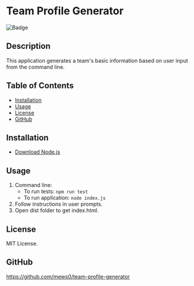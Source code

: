 # Team Profile Generator

![Badge](https://img.shields.io/badge/license-MIT-blue)

## Description
This application generates a team's basic information based on user input from the command line.

## Table of Contents
* [Installation](#installation)
* [Usage](#usage)
* [License](#license)
* [GitHub](#github)

## Installation
* [Download Node.js](https://nodejs.org/en/)

## Usage
1. Command line:
   * To run tests: `npm run test`
   * To run application: `node index.js`
2. Follow instructions in user prompts.
3. Open dist folder to get index.html.

## License
MIT License.

## GitHub
https://github.com/mews0/team-profile-generator